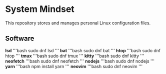 # System Mindset

This repository stores and manages personal Linux configuration files.

## Software

__lsd__
'''bash
sudo dnf lsd
'''
__bat__
'''bash
sudo dnf bat
'''
__htop__
'''bash
sudo dnf htop
'''
__tmux__
'''bash
sudo dnf tmux
'''
__kitty__
'''bash
sudo dnf kitty
'''
__neofetch__
'''bash
sudo dnf neofetch
'''
__nodejs__
'''bash
sudo dnf nodejs
'''
__yarn__
'''bash
npm install yarn
'''
__neovim__
'''bash
sudo dnf neovim
'''

